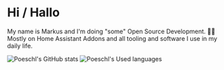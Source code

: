 # Hi / Hallo

My name is Markus and I'm doing "some" Open Source Development. 🧑‍💻
Mostly on Home Assistant Addons and all tooling and software I use in my daily life.

![Poeschl's GitHub stats][stats-badge]
![Poeschl's Used languages][language-badge]


[stats-badge]: https://github-readme-stats.vercel.app/api?username=poeschl&count_private=true&show_icons=true&theme=github_dark&title_color=d32f2f&icon_color=d32f2f&border_radius=4
[language-badge]: https://github-readme-stats.vercel.app/api/top-langs?username=poeschl&count_private=true&show_icons=true&theme=github_dark&title_color=d32f2f&icon_color=d32f2f&border_radius=4&layout=compact&langs_count=6
